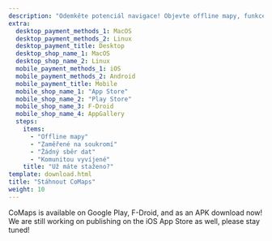 ```yaml
---
description: "Odemkěte potenciál navigace! Objevte offline mapy, funkce zaměřené na soukromí a komunitou vyvíjenou aplikaci"
extra:
  desktop_payment_methods_1: MacOS
  desktop_payment_methods_2: Linux
  desktop_payment_title: Desktop
  desktop_shop_name_1: MacOS
  desktop_shop_name_2: Linux
  mobile_payment_methods_1: iOS
  mobile_payment_methods_2: Android
  mobile_payment_title: Mobile
  mobile_shop_name_1: "App Store"
  mobile_shop_name_2: "Play Store"
  mobile_shop_name_3: F-Droid
  mobile_shop_name_4: AppGallery
  steps:
    items:
      - "Offline mapy"
      - "Zaměřené na soukromí"
      - "Žádný sběr dat"
      - "Komunitou vyvíjené"
    title: "Už máte staženo?"
template: download.html
title: "Stáhnout CoMaps"
weight: 10
---
```


CoMaps is available on Google Play, F-Droid, and as an APK download now! We
are still working on publishing on the iOS App Store as well, please stay
tuned!

